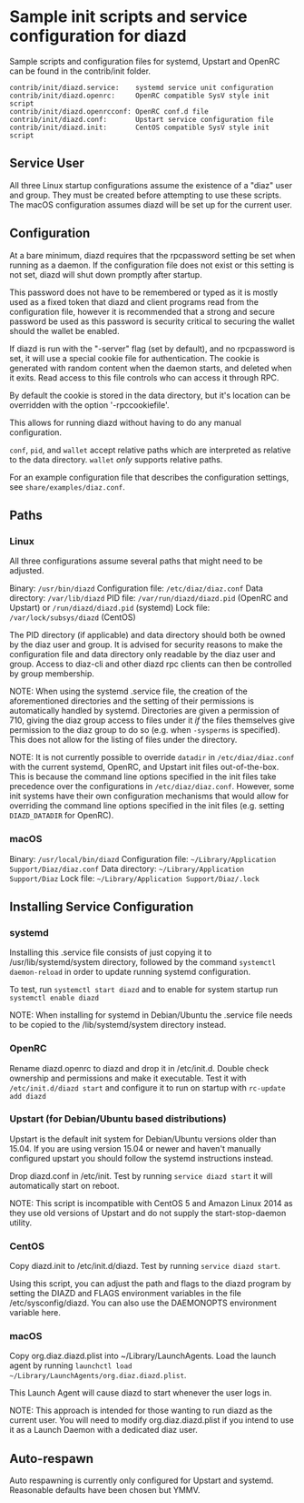 Sample init scripts and service configuration for diazd
==========================================================

Sample scripts and configuration files for systemd, Upstart and OpenRC
can be found in the contrib/init folder.

    contrib/init/diazd.service:    systemd service unit configuration
    contrib/init/diazd.openrc:     OpenRC compatible SysV style init script
    contrib/init/diazd.openrcconf: OpenRC conf.d file
    contrib/init/diazd.conf:       Upstart service configuration file
    contrib/init/diazd.init:       CentOS compatible SysV style init script

Service User
---------------------------------

All three Linux startup configurations assume the existence of a "diaz" user
and group.  They must be created before attempting to use these scripts.
The macOS configuration assumes diazd will be set up for the current user.

Configuration
---------------------------------

At a bare minimum, diazd requires that the rpcpassword setting be set
when running as a daemon.  If the configuration file does not exist or this
setting is not set, diazd will shut down promptly after startup.

This password does not have to be remembered or typed as it is mostly used
as a fixed token that diazd and client programs read from the configuration
file, however it is recommended that a strong and secure password be used
as this password is security critical to securing the wallet should the
wallet be enabled.

If diazd is run with the "-server" flag (set by default), and no rpcpassword is set,
it will use a special cookie file for authentication. The cookie is generated with random
content when the daemon starts, and deleted when it exits. Read access to this file
controls who can access it through RPC.

By default the cookie is stored in the data directory, but it's location can be overridden
with the option '-rpccookiefile'.

This allows for running diazd without having to do any manual configuration.

`conf`, `pid`, and `wallet` accept relative paths which are interpreted as
relative to the data directory. `wallet` *only* supports relative paths.

For an example configuration file that describes the configuration settings,
see `share/examples/diaz.conf`.

Paths
---------------------------------

### Linux

All three configurations assume several paths that might need to be adjusted.

Binary:              `/usr/bin/diazd`
Configuration file:  `/etc/diaz/diaz.conf`
Data directory:      `/var/lib/diazd`
PID file:            `/var/run/diazd/diazd.pid` (OpenRC and Upstart) or `/run/diazd/diazd.pid` (systemd)
Lock file:           `/var/lock/subsys/diazd` (CentOS)

The PID directory (if applicable) and data directory should both be owned by the
diaz user and group. It is advised for security reasons to make the
configuration file and data directory only readable by the diaz user and
group. Access to diaz-cli and other diazd rpc clients can then be
controlled by group membership.

NOTE: When using the systemd .service file, the creation of the aforementioned
directories and the setting of their permissions is automatically handled by
systemd. Directories are given a permission of 710, giving the diaz group
access to files under it _if_ the files themselves give permission to the
diaz group to do so (e.g. when `-sysperms` is specified). This does not allow
for the listing of files under the directory.

NOTE: It is not currently possible to override `datadir` in
`/etc/diaz/diaz.conf` with the current systemd, OpenRC, and Upstart init
files out-of-the-box. This is because the command line options specified in the
init files take precedence over the configurations in
`/etc/diaz/diaz.conf`. However, some init systems have their own
configuration mechanisms that would allow for overriding the command line
options specified in the init files (e.g. setting `DIAZD_DATADIR` for
OpenRC).

### macOS

Binary:              `/usr/local/bin/diazd`
Configuration file:  `~/Library/Application Support/Diaz/diaz.conf`
Data directory:      `~/Library/Application Support/Diaz`
Lock file:           `~/Library/Application Support/Diaz/.lock`

Installing Service Configuration
-----------------------------------

### systemd

Installing this .service file consists of just copying it to
/usr/lib/systemd/system directory, followed by the command
`systemctl daemon-reload` in order to update running systemd configuration.

To test, run `systemctl start diazd` and to enable for system startup run
`systemctl enable diazd`

NOTE: When installing for systemd in Debian/Ubuntu the .service file needs to be copied to the /lib/systemd/system directory instead.

### OpenRC

Rename diazd.openrc to diazd and drop it in /etc/init.d.  Double
check ownership and permissions and make it executable.  Test it with
`/etc/init.d/diazd start` and configure it to run on startup with
`rc-update add diazd`

### Upstart (for Debian/Ubuntu based distributions)

Upstart is the default init system for Debian/Ubuntu versions older than 15.04. If you are using version 15.04 or newer and haven't manually configured upstart you should follow the systemd instructions instead.

Drop diazd.conf in /etc/init.  Test by running `service diazd start`
it will automatically start on reboot.

NOTE: This script is incompatible with CentOS 5 and Amazon Linux 2014 as they
use old versions of Upstart and do not supply the start-stop-daemon utility.

### CentOS

Copy diazd.init to /etc/init.d/diazd. Test by running `service diazd start`.

Using this script, you can adjust the path and flags to the diazd program by
setting the DIAZD and FLAGS environment variables in the file
/etc/sysconfig/diazd. You can also use the DAEMONOPTS environment variable here.

### macOS

Copy org.diaz.diazd.plist into ~/Library/LaunchAgents. Load the launch agent by
running `launchctl load ~/Library/LaunchAgents/org.diaz.diazd.plist`.

This Launch Agent will cause diazd to start whenever the user logs in.

NOTE: This approach is intended for those wanting to run diazd as the current user.
You will need to modify org.diaz.diazd.plist if you intend to use it as a
Launch Daemon with a dedicated diaz user.

Auto-respawn
-----------------------------------

Auto respawning is currently only configured for Upstart and systemd.
Reasonable defaults have been chosen but YMMV.
